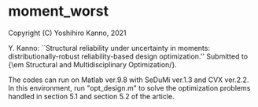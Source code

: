 # moment_worst
Copyright (C) Yoshihiro Kanno, 2021

Y. Kanno: ``Structural reliability under uncertainty in moments: distributionally-robust reliability-based design optimization.'' Submitted to {\em Structural and Multidisciplinary Optimization\/}.

The codes can run on Matlab ver.9.8 with SeDuMi ver.1.3 and CVX ver.2.2. In this environment, run "opt_design.m" to solve the optimization problems handled in section 5.1 and section 5.2 of the article.
